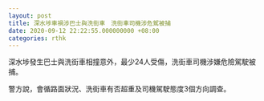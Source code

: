 ```yaml
---
layout: post
title: 深水埗車禍涉巴士與洗街車　洗街車司機涉危駕被捕
date: 2020-09-12 22:22:55.000000000 +08:00
categories: rthk
---
```


深水埗發生巴士與洗街車相撞意外，最少24人受傷，洗街車司機涉嫌危險駕駛被捕。

警方說，會循路面狀況、洗街車有否超重及司機駕駛態度3個方向調查。
